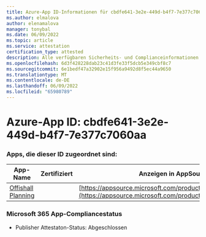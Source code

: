```yaml
---
title: Azure-App ID-Informationen für cbdfe641-3e2e-449d-b4f7-7e377c7060aa
ms.author: elmalova
author: elenamalova
manager: tonybal
ms.date: 06/09/2022
ms.topic: article
ms.service: attestation
certification_type: attested
description: Alle verfügbaren Sicherheits- und Complianceinformationen für cbdfe641-3e2e-449d-b4f7-7e377c7060aa.
ms.openlocfilehash: 6d3f428228dab23c41d3fe33f5dcb5e349cbf8c7
ms.sourcegitcommit: 6e1bedf47a32902e15f956a9492d8f5ec44a9650
ms.translationtype: MT
ms.contentlocale: de-DE
ms.lasthandoff: 06/09/2022
ms.locfileid: "65980789"
---
```

# <a name="azure-app-id-cbdfe641-3e2e-449d-b4f7-7e377c7060aa"></a>Azure-App ID: cbdfe641-3e2e-449d-b4f7-7e377c7060aa


### <a name="apps-associated-with-this-id"></a>Apps, die dieser ID zugeordnet sind:
| **App-Name** | **Zertifiziert** | **Anzeigen in AppSource** |
|--------------|---------------|-----------------------|
| [Offishall Planning](../forward/WA200004048.md) |  | [https://appsource.microsoft.com/product/office/WA200004048](https://appsource.microsoft.com/product/office/WA200004048) |

### <a name="microsoft-365-app-compliance-status"></a>Microsoft 365 App-Compliancestatus
- Publisher Attestaton-Status: Abgeschlossen
